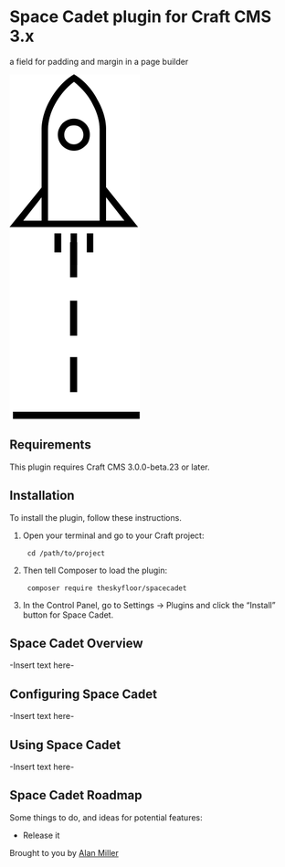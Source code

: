 # Space Cadet plugin for Craft CMS 3.x

a field for padding and margin in a page builder

![Screenshot](resources/img/rocket.png)

## Requirements

This plugin requires Craft CMS 3.0.0-beta.23 or later.

## Installation

To install the plugin, follow these instructions.

1. Open your terminal and go to your Craft project:

        cd /path/to/project

2. Then tell Composer to load the plugin:

        composer require theskyfloor/spacecadet

3. In the Control Panel, go to Settings → Plugins and click the “Install” button for Space Cadet.

## Space Cadet Overview

-Insert text here-

## Configuring Space Cadet

-Insert text here-

## Using Space Cadet

-Insert text here-

## Space Cadet Roadmap

Some things to do, and ideas for potential features:

* Release it

Brought to you by [Alan Miller](http://www.theskyfloor.com)
